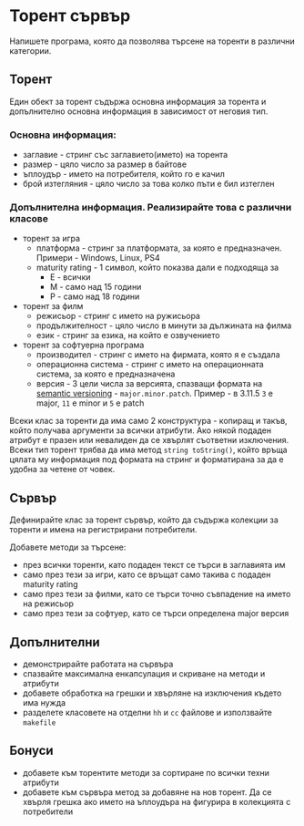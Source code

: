 # Торент сървър

Напишете програма, която да позволява търсене на торенти в различни категории.

## Торент
Един обект за торент съдържа основна информация за торента и допълнително основна информация в зависимост от неговия тип.

### Основна информация:
- заглавие - стринг със заглавието(името) на торента
- размер - цяло число за размер в байтове
- ъплоудър - името на потребителя, който го е качил
- брой изтегляния - цяло число за това колко пъти е бил изтеглен

### Допълнителна информация. Реализирайте това с различни класове
- торент за игра
  - платформа - стринг за платформата, за която е предназначен. Примери - Windows, Linux, PS4
  - maturity rating - 1 символ, който показва дали е подходяща за
    - E - всички
    - M - само над 15 години
    - P - само над 18 години
- торент за филм
  - режисьор - стринг с името на ружисьора
  - продължителност - цяло число в минути за дължината на филма
  - език - стринг за езика, на който е озвучението
- торент за софтуерна програма
  - производител - стринг с името на фирмата, която я е създала
  - операционна система - стринг с името на операционната система, за която е предназначена
  - версия - 3 цели числа за версията, спазващи формата на [semantic versioning](https://semver.org/) - `major.minor.patch`. Пример - в 3.11.5 `3` е major, `11` e minor и `5` е patch

Всеки клас за торенти да има само 2 конструктура - копиращ и такъв, който получава аргументи за всички атрибути. Ако някой  подаден атрибут е празен или невалиден да се хвърлят съответни изключения.
Всеки тип торент трябва да има метод `string toString()`, който връща цялата му информация под формата на стринг и форматирана за да е удобна за четене от човек.

## Сървър
Дефинирайте клас за торент сървър, който да съдържа колекции за торенти и имена на регистрирани потребители.

Добавете методи за търсене:
- през всички торенти, като подаден текст се търси в заглавията им
- само през тези за игри, като се връщат само такива с подаден maturity rating
- само през тези за филми, като се търси точно съвпадение на името на режисьор
- само през тези за софтуер, като се търси определена major версия

## Допълнителни
- демонстрирайте работата на сървъра
- спазвайте максимална енкапсулация и скриване на методи и атрибути
- добавете обработка на грешки и хвърляне на изключения където има нужда
- разделете класовете на отделни `hh` и `cc` файлове и използвайте `makefile`

## Бонуси
- добавете към торентите методи за сортиране по всички техни атрибути
- добавете към сървъра метод за добавяне на нов торент. Да се хвърля грешка ако името на ъплоудъра на фигурира в колекцията с потребители
